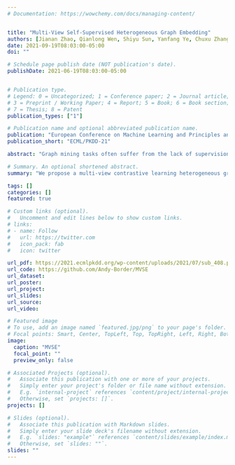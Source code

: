 ```yaml
---
# Documentation: https://wowchemy.com/docs/managing-content/


title: "Multi-View Self-Supervised Heterogeneous Graph Embedding"
authors: [Jianan Zhao, Qianlong Wen, Shiyu Sun, Yanfang Ye, Chuxu Zhang]
date: 2021-09-19T08:03:00-05:00
doi: ""

# Schedule page publish date (NOT publication's date).
publishDate: 2021-06-19T08:03:00-05:00


# Publication type.
# Legend: 0 = Uncategorized; 1 = Conference paper; 2 = Journal article;
# 3 = Preprint / Working Paper; 4 = Report; 5 = Book; 6 = Book section;
# 7 = Thesis; 8 = Patent
publication_types: ["1"]

# Publication name and optional abbreviated publication name.
publication: "European Conference on Machine Learning and Principles and Practice of Knowledge Discovery in Databases 2021"
publication_short: "ECML/PKDD-21"

abstract: "Graph mining tasks often suffer from the lack of supervision from labeled information due to the intrinsic sparseness of graphs and the high cost of manual annotation. To alleviate this issue, inspired by recent advances of self-supervised learning (SSL) on computer vision and natural language processing, graph self-supervised learning methods have been proposed and achieved remarkable performance by utilizing unlabeled information. However, most existing graph SSL methods focus on homogeneous graphs, ignoring the ubiquitous heterogeneity of real-world graphs where nodes and edges are of multiple types. Therefore, directly applying existing graph SSL methods to heterogeneous graphs can not fully capture the rich semantics and their correlations in heterogeneous graphs. In light of this, we investigate self-supervised learning on heterogeneous graphs and propose a novel model named Multi-View Self-supervised heterogeneous graph Embedding (MVSE). By encoding information from different views defined by meta-paths and optimizing both intra-view and inter-view contrastive learning tasks, MVSE comprehensively utilizes unlabeled information and learns node embeddings. Extensive experiments are conducted on various tasks to show the effectiveness of the proposed framework."

# Summary. An optional shortened abstract.
summary: "We propose a multi-view contrastive learning heterogeneous graph embedding method MVSE to capture the intra- and inter-semantics of heterogeneous graphs in a self-supervised manner."

tags: []
categories: []
featured: true

# Custom links (optional).
#   Uncomment and edit lines below to show custom links.
# links:
# - name: Follow
#   url: https://twitter.com
#   icon_pack: fab
#   icon: twitter

url_pdf: https://2021.ecmlpkdd.org/wp-content/uploads/2021/07/sub_408.pdf
url_code: https://github.com/Andy-Border/MVSE
url_dataset: 
url_poster:
url_project:
url_slides:
url_source:
url_video:

# Featured image
# To use, add an image named `featured.jpg/png` to your page's folder. 
# Focal points: Smart, Center, TopLeft, Top, TopRight, Left, Right, BottomLeft, Bottom, BottomRight.
image:
  caption: "MVSE"
  focal_point: ""
  preview_only: false

# Associated Projects (optional).
#   Associate this publication with one or more of your projects.
#   Simply enter your project's folder or file name without extension.
#   E.g. `internal-project` references `content/project/internal-project/index.md`.
#   Otherwise, set `projects: []`.
projects: []

# Slides (optional).
#   Associate this publication with Markdown slides.
#   Simply enter your slide deck's filename without extension.
#   E.g. `slides: "example"` references `content/slides/example/index.md`.
#   Otherwise, set `slides: ""`.
slides: ""
---
```

